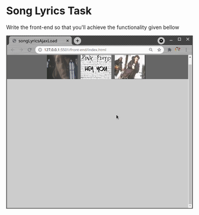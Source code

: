 # Song Lyrics Task

Write the front-end so that you'll achieve the functionality given bellow

![songLyricsTaskGif](songLyricsTask.gif "songLyricsTaskGi")
